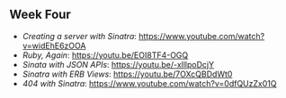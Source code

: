 ## **Week Four**

- *Creating a server with Sinatra*: https://www.youtube.com/watch?v=widEhE6zOOA
- *Ruby, Again*: https://youtu.be/EOI8TF4-OGQ
- *Sinata with JSON APIs*: https://youtu.be/-xlllpoDcjY
- *Sinatra with ERB Views*: https://youtu.be/7OXcQBDdWt0
- *404 with Sinatra*: https://www.youtube.com/watch?v=0dfQUzZx01Q
